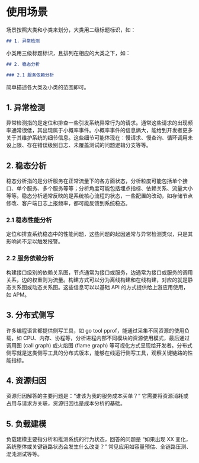 # 使用场景

场景按照大类和小类来划分，大类用二级标题标识，如：

```markdown
## 1. 异常检测
```

小类用三级标题标识，且排列在相应的大类之下，如：

```markdown
## 2. 稳态分析

### 2.1 服务依赖分析
```

简单描述各大类及小类的范围即可。

## 1. 异常检测

异常检测指的是定位和排查一些引发系统异常行为的请求。通常这些请求的出现频率通常很低，其出现属于小概率事件。小概率事件的信息熵大，能给到开发者更多关于其维护系统的细节信息。这些细节可能体现在：慢请求、慢查询、循环调用未设上限、存在错误级别日志、未覆盖测试的问题逻辑分支等等。

## 2. 稳态分析

稳态分析指的是分析服务在正常流量下的各方面状态，分析粒度可能包括单个接口、单个服务、多个服务等等；分析角度可能包括埋点指标、依赖关系、流量大小等等。稳态分析通常反映的是系统核心流程的状态，一些配置的改动，如存储节点修改、客户端日志上报频率，都可能反馈到系统稳态。

### 2.1 稳态性能分析

定位和排查系统稳态中的性能问题，这些问题的起因通常与异常检测类似，只是其影响尚不足以触发报警。

### 2.2 服务依赖分析

构建接口级别的依赖关系图，节点通常为接口或服务，边通常为接口或服务的调用关系，边的权重则为流量。构建方式可以分为离线构建和在线构建，对应的就是静态关系图或动态关系图。这些信息可以以基础 API 的方式提供给上游应用使用，如 APM。

## 3. 分布式侧写

许多编程语言都提供侧写工具，如 go tool pprof，能通过采集不同资源的使用负载，如 CPU、内存、协程等，分析进程内部不同模块的资源使用模式，最后通过调用图 (call graph) 或火焰图 (flame graph) 等可视化方式呈现给开发者。分布式侧写就是这类侧写工具的分布式版本，能够在线运行侧写工具，观察关键链路的性能指标。

## 4. 资源归因

资源归因解答的主要问题是：“谁该为我的服务成本买单？” 它需要将资源消耗或占用与请求方关联，资源归因也是成本分析的基础。

## 5. 负载建模

负载建模主要指分析和推测系统的行为状态，回答的问题是 “如果出现 XX 变化，系统整体或关键链路状态会发生什么改变？” 常见应用如容量预估、全链路压测、混沌测试等等。